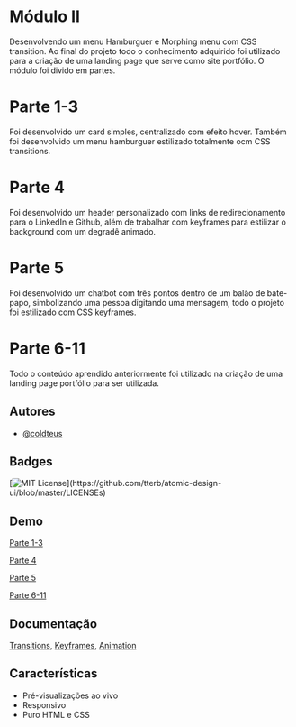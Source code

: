# Módulo II

Desenvolvendo um menu Hamburguer e Morphing menu com CSS transition. Ao final do projeto todo o conhecimento adquirido foi utilizado para a criação de uma landing page que serve como site portfólio. O módulo foi divido em partes.

# Parte 1-3

Foi desenvolvido um card simples, centralizado com efeito hover. Também foi desenvolvido um menu hamburguer estilizado totalmente ocm CSS transitions.

# Parte 4

Foi desenvolvido um header personalizado com links de redirecionamento para o LinkedIn e Github, além de trabalhar com keyframes para estilizar o background com um degradê animado.

# Parte 5

Foi desenvolvido um chatbot com três pontos dentro de um balão de bate-papo, simbolizando uma pessoa digitando uma mensagem, todo o projeto foi estilizado com CSS keyframes.

# Parte 6-11

Todo o conteúdo aprendido anteriormente foi utilizado na criação de uma landing page portfólio para ser utilizada.
## Autores

- [@coldteus](https://www.github.com/coldteus)


## Badges

[![MIT License](https://img.shields.io/apm/l/atomic-design-ui.svg?)](https://github.com/tterb/atomic-design-ui/blob/master/LICENSEs)


## Demo

[Parte 1-3]()

[Parte 4]()

[Parte 5]()

[Parte 6-11]()


## Documentação

[Transitions](https://developer.mozilla.org/pt-BR/docs/Web/CSS/transition),
[Keyframes](https://developer.mozilla.org/pt-BR/docs/Web/CSS/@keyframes),
[Animation](https://developer.mozilla.org/pt-BR/docs/Web/CSS/animation)

## Características

- Pré-visualizações ao vivo
- Responsivo
- Puro HTML e CSS

